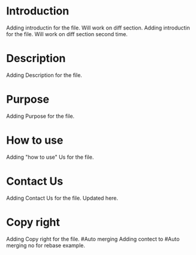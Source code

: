 # Introduction
Adding introductin for the file. Will work on diff section.
Adding introductin for the file. Will work on diff section second time.


# Description
Adding Description for the file.

# Purpose
Adding Purpose for the file.

# How to use
Adding "how to use" Us for the file.

# Contact Us
Adding Contact Us for the file. Updated here.

# Copy right
Adding Copy right for the file. 
#Auto merging
Adding contect to #Auto merging no for rebase example.